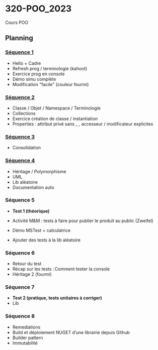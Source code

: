 # 320-POO_2023
Cours POO 

## Planning

### [Séquence 1](sequences/01.md)

- Hello + Cadre
- Refresh prog / terminologie (kahoot)
- Exercice prog en console
- Démo simu complète
- Modification "facile" (couleur fourmi)
  
### [Séquence 2](sequences/02.md)

- Classe / Objet / Namespace / Terminologie
- Collections
- Exercice création de classe / instantiation 
- Properties : attribut privé sans _ , accesseur / modificateur explicites

### [Séquence 3](sequences/03.md)

- Consolidation

### [Séquence 4](sequences/04.md)

- Héritage / Polymorphisme
- UML
- Lib aléatoire
- Documentation auto

### Séquence 5

- **Test 1 (théorique)**

- Activité M&M : tests à faire pour publier le produit au public (Zweifel)
- Démo MSTest + calculatrice
- Ajouter des tests à la lib aléatoire

### Séquence 6

- Retour du test
- Récap sur les tests : Comment tester la console
- Héritage 2 (fourmi)

### Séquence 7

- **Test 2 (pratique, tests unitaires à corriger)**
- Lib

### Séquence 8
- Remediations
- Build et déploiement NUGET d’une librairie depuis Github
- Builder pattern
- Immutabilité
